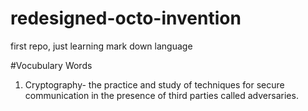 # redesigned-octo-invention
first repo, just learning mark down language


#Vocubulary Words

1. Cryptography- the practice and study of techniques for secure communication in the presence of third parties called adversaries.







